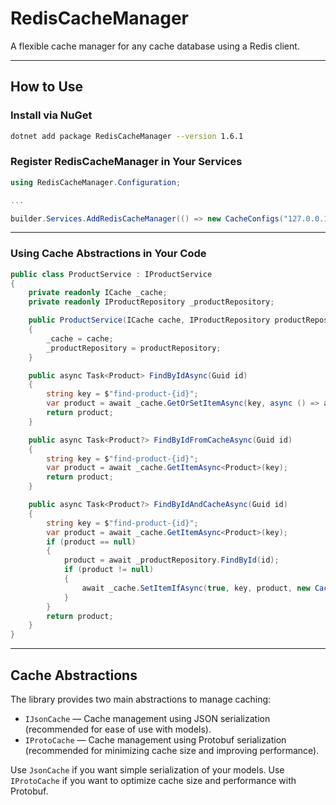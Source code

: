 
# RedisCacheManager

A flexible cache manager for any cache database using a Redis client.

---

## How to Use

### Install via NuGet

```bash
dotnet add package RedisCacheManager --version 1.6.1
````


### Register RedisCacheManager in Your Services

```csharp
using RedisCacheManager.Configuration;

...

builder.Services.AddRedisCacheManager(() => new CacheConfigs("127.0.0.1:6379", 1));
```

---

### Using Cache Abstractions in Your Code

```csharp
public class ProductService : IProductService
{
    private readonly ICache _cache;
    private readonly IProductRepository _productRepository;

    public ProductService(ICache cache, IProductRepository productRepository)
    {
        _cache = cache;
        _productRepository = productRepository;
    }

    public async Task<Product> FindByIdAsync(Guid id)
    {
        string key = $"find-product-{id}";
        var product = await _cache.GetOrSetItemAsync(key, async () => await _productRepository.FindById(id));
        return product;
    }

    public async Task<Product?> FindByIdFromCacheAsync(Guid id)
    {
        string key = $"find-product-{id}";
        var product = await _cache.GetItemAsync<Product>(key);
        return product;
    }

    public async Task<Product?> FindByIdAndCacheAsync(Guid id)
    {
        string key = $"find-product-{id}";
        var product = await _cache.GetItemAsync<Product>(key);
        if (product == null)
        {
            product = await _productRepository.FindById(id);
            if (product != null)
            {
                await _cache.SetItemIfAsync(true, key, product, new CacheDuration(minutes: 2));
            }
        }
        return product;
    }
}
```

---

## Cache Abstractions

The library provides two main abstractions to manage caching:

* `IJsonCache` — Cache management using JSON serialization (recommended for ease of use with models).
* `IProtoCache` — Cache management using Protobuf serialization (recommended for minimizing cache size and improving performance).

Use `JsonCache` if you want simple serialization of your models.
Use `IProtoCache` if you want to optimize cache size and performance with Protobuf.

